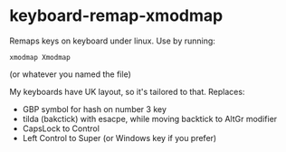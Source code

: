 # keyboard-remap-xmodmap

Remaps keys on keyboard under linux.
Use by running:
```
xmodmap Xmodmap
```
(or whatever you named the file)

My keyboards have UK layout, so it's tailored to that.
Replaces:
- GBP symbol for hash on number 3 key
- tilda (bakctick) with esacpe, while moving backtick to AltGr modifier
- CapsLock to Control
- Left Control to Super (or Windows key if you prefer)


